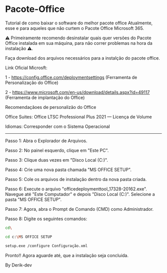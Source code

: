 # Pacote-Office
Tutorial de como baixar o software do melhor pacote office Atualmente, esse e para aqueles que não curtem o Pacote Office Microsoft 365.

⚠️ Primeiramente recomendo desinstalar quais quer versões do Pacote Office instalada em sua máquina,
para não correr problemas na hora da instalação ⚠️.

Faça download dos arquivos necessários para a instalção do pacote office.

Link Oficial Microsft:

1 - https://config.office.com/deploymentsettings (Ferramenta de Personalização do Office)

2 - https://www.microsoft.com/en-us/download/details.aspx?id=49117 (Ferramenta de implantação do Office)

Recomendaçãoes de personalizão do Office

Office Suites:
Office LTSC Professional Plus 2021 — Licença de Volume

Idiomas:
Corresponder com o Sistema Operacional

---------------------------------------------------------------------------------------------------------
Passo 1: Abra o Explorador de Arquivos.

Passo 2: No painel esquerdo, clique em "Este PC".

Passo 3: Clique duas vezes em "Disco Local (C:)".

Passo 4: Crie uma nova pasta chamada "MS OFFICE SETUP".

Passo 5: Cole os arquivos de instalação dentro da nova pasta criada.

Passo 6: Execute o arquivo "officedeploymenttool_17328-20162.exe". Navegue até "Este Computador" e depois "Disco Local (C:)". Selecione a pasta "MS OFFICE SETUP".

Passo 7: Agora, abra o Prompt de Comando (CMD) como Administrador.

Passo 8: Digite os seguintes comandos:
```bash
cd\
```
```bash
cd c:\MS OFFICE SETUP
```
```bash
setup.exe /configure Configuração.xml
```

Pronto!! Agora aguarde até, que a instalação seja concluida.

By Derik-dev
